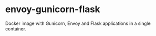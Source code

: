 # envoy-gunicorn-flask
Docker image with Gunicorn, Envoy and Flask applications in a single container.
